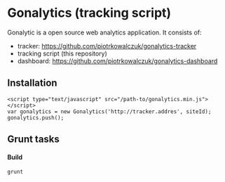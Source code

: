 Gonalytics (tracking script)
==========================

Gonalytic is a open source web analytics application. It consists of:
- tracker: https://github.com/piotrkowalczuk/gonalytics-tracker
- tracking script (this repository)
- dashboard: https://github.com/piotrkowalczuk/gonalytics-dashboard

Installation
------------
    <script type="text/javascript" src="/path-to/gonalytics.min.js"></script>
    var gonalytics = new Gonalytics('http://tracker.addres', siteId);
    gonalytics.push();

Grunt tasks
--------

#### Build

    grunt
